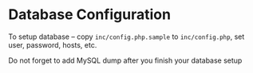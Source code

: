 # Database Configuration

To setup database – copy `inc/config.php.sample` to `inc/config.php`, set user, password, hosts, etc.

Do not forget to add MySQL dump after you finish your database setup